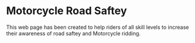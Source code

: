# Motorcycle Road Saftey

This web page has been created to help riders of all skill levels to increase their awareness of road saftey and Motorcycle ridding.